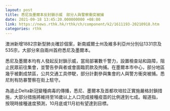 ```yaml
---
layout: post
title: 悉尼及墨爾本反封鎖示威　部分人與警察衝突被捕
date: 2021-09-18 13:45:20.000000000 +08:00
link: https://news.rthk.hk/rthk/ch/component/k2/1611193-20210918.htm
categories: rthk
---
```


澳洲新增1882宗新型肺炎確診個案，新南威爾士州及維多利亞州分別佔1331宗及535宗，大部分來自兩州首府悉尼及墨爾本。

悉尼及墨爾本均有人發起反封鎖示威，當局部署數千警力，設置檢查站和路障，阻止民眾前往集會，並警告參與者或會面臨罰款及拘捕。在墨爾本市中心，部分地區幾乎被劃成禁區，公共交通工具停駛，部分計劃參與集會的人與警方衝突被捕。悉尼則有防暴警察在街上駐守。

為遏止Delta新冠變種病毒的傳播，悉尼、墨爾本及首都坎培拉正實施嚴格封鎖措施，大部分措施將維持至16歲以上人口完成接種疫苗的比例達到七成。報道指，按現時接種速度預測，10月底或11月初有望達到目標。
